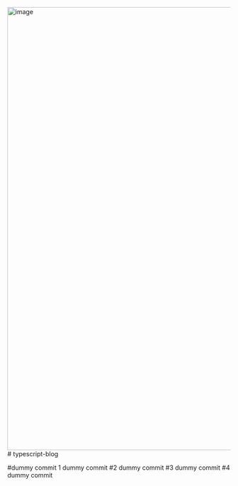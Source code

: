 <img width="1002" alt="image" src="https://github.com/e-zetterberg/typescript-blog/assets/108729175/867a50a5-09a8-4578-a2df-5a35d1b92eb3"># typescript-blog

#dummy commit 1
dummy commit #2
dummy commit #3
dummy commit #4
dummy commit
